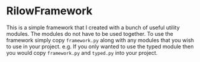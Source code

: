 # RilowFramework

This is a simple framework that I created with a bunch of useful utility modules. The modules do
not have to be used together. To use the framework simply copy `framework.py` along with any
modules that you wish to use in your project. e.g. If you only wanted to use the typed module
then you would copy `framework.py` and `typed.py` into your project.